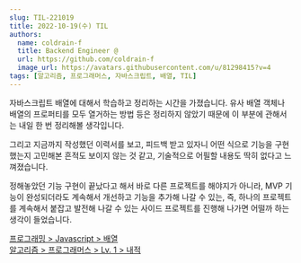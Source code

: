 ```yaml
---
slug: TIL-221019
title: 2022-10-19(수) TIL
authors:
  name: coldrain-f
  title: Backend Engineer @
  url: https://github.com/coldrain-f
  image_url: https://avatars.githubusercontent.com/u/81298415?v=4
tags: [알고리즘, 프로그래머스, 자바스크립트, 배열, TIL]
---
```


<!-- [](http://coldrain-f.netlify.app) <br/> -->

자바스크립트 배열에 대해서 학습하고 정리하는 시간을 가졌습니다.
유사 배열 객체나 배열의 프로퍼티를 모두 열거하는 방법 등은 정리하지 않았기 때문에
이 부분에 관해서는 내일 한 번 정리해볼 생각입니다.

그리고 지금까지 작성했던 이력서를 보고, 피드백 받고 있자니 어떤 식으로 기능을 구현했는지 고민해본 흔적도 보이지 않는 것 같고,
기술적으로 어필할 내용도 딱히 없다고 느껴졌습니다.

정해놓았던 기능 구현이 끝났다고 해서 바로 다른 프로젝트를 해야지가 아니라,
MVP 기능이 완성되더라도 계속해서 개선하고 기능을 추가해 나갈 수 있는, 즉,
하나의 프로젝트를 계속해서 붙잡고 발전해 나갈 수 있는 사이드 프로젝트를 진행해 나가면 어떨까 하는 생각이 들었습니다.

[프로그래밍 > Javascript > 배열](http://coldrain-f.netlify.app/programming/Javascript/배열) <br/>
[알고리즘 > 프로그래머스 > Lv. 1 > 내적](http://coldrain-f.netlify.app/algorithm/프로그래머스/Lv.%201/내적) <br/>

